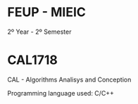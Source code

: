 # FEUP - MIEIC

2º Year - 2º Semester

# CAL1718
CAL - Algorithms Analisys and Conception

Programming language used: C/C++

